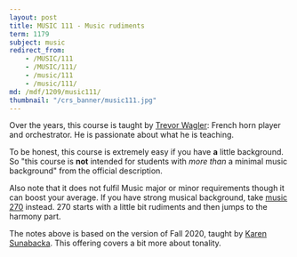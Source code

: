 ```yaml
---
layout: post
title: MUSIC 111 - Music rudiments
term: 1179
subject: music
redirect_from:
    - /MUSIC/111
    - /MUSIC/111/
    - /music/111
    - /music/111/
md: /mdf/1209/music111/
thumbnail: "/crs_banner/music111.jpg"
---
```


Over the years, this course is taught by [Trevor Wagler](https://www.trevorwagler.com/): French horn player and orchestrator. He is passionate about what he is teaching.

To be honest, this course is extremely easy if you have **a** little background. So "this course is **not** intended for students with *more than* a minimal music background" from the official description.

Also note that it does not fulfil Music major or minor requirements though it can boost your average. If you have strong musical background, take [music 270](/music/270) instead. 270 starts with a little bit rudiments and then jumps to the harmony part.

The notes above is based on the version of Fall 2020, taught by [Karen Sunabacka](https://uwaterloo.ca/grebel/people-profiles/karen-sunabacka). This offering covers a bit more about tonality.

